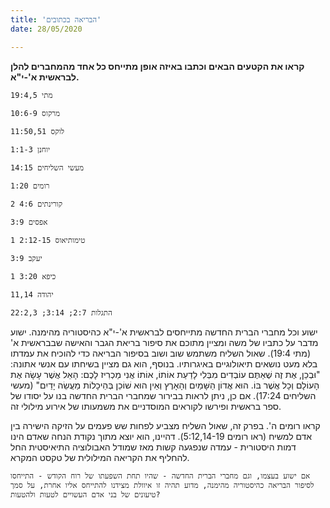 ```yaml
---
title: 'הבריאה בכתובים'
date: 28/05/2020

---
```


**קראו את הקטעים הבאים וכתבו באיזה אופן מתייחס כל אחד מהמחברים להלן לבראשית א'-י"א.**

`מתי 19:4,5`

`מרקוס 10:6-9`

`לוקס 11:50,51`

`יוחנן 1:1-3`

`מעשי השליחים 14:15`

`רומים 1:20`

`2 קורינתים 4:6`

`אפסים 3:9`

`1 טימותיאוס 2:12-15`

`יעקב 3:9`

`1 כיפא 3:20`

`יהודה 11,14`

`התגלות 2:7; 3:14; 22:2,3`

ישוע וכל מחברי הברית החדשה מתייחסים לבראשית א'-י"א כהיסטוריה מהימנה. ישוע מדבר על כתביו של משה ומציין מתוכם את סיפור בריאת הגבר והאישה שבבראשית א' (מתי 19:4). שאול השליח משתמש שוב ושוב בסיפור הבריאה כדי להוכיח את עמדתו בלא מעט נושאים תיאולוגיים באיגרותיו. בנוסף, הוא גם מציין בשיחתו עם אנשי אתונה: "וּבְכֵן, אֶת זֶה שֶׁאַתֶּם עוֹבְדִים מִבְּלִי לָדַעַת אוֹתוֹ, אוֹתוֹ אֲנִי מַכְרִיז לָכֶם: הָאֵל אֲשֶׁר עָשָׂה אֶת הָעוֹלָם וְכָל אֲשֶׁר בּוֹ. הוּא אֲדוֹן הַשָּׁמַיִם וְהָאָרֶץ וְאֵין הוּא שׁוֹכֵן בְּהֵיכָלוֹת מַעֲשֵׂה יָדַיִם" (מעשי השליחים 17:24). אם כן, ניתן לראות בבירור שמחברי הברית החדשה בנו על יסודו של ספר בראשית ופירשו לקוראים המוסדניים את משמעותו של אירוע מילולי זה.

קראו רומים ה'. בפרק זה, שאול השליח מצביע לפחות שש פעמים על הזיקה הישירה בין אדם למשיח (ראו רומים 5:12,14-19). דהיינו, הוא יוצא מתוך נקודת הנחה שאדם הינו דמות היסטורית - עמדה שנפגעה קשות מאז שמודל האבולוציה התיאיסטית החל להחליף את הקריאה המילולית של טקסט המקרא.

`אם ישוע בעצמו, וגם מחברי הברית החדשה - שהיו תחת השפעתו של רוח הקודש - התייחסו לסיפור הבריאה כהיסטוריה מהימנה, מדוע תהיה זו איוולת מצידנו להתייחס אליו אחרת, על סמך טיעונים של בני אדם העשויים לטעות ולהטעות?`